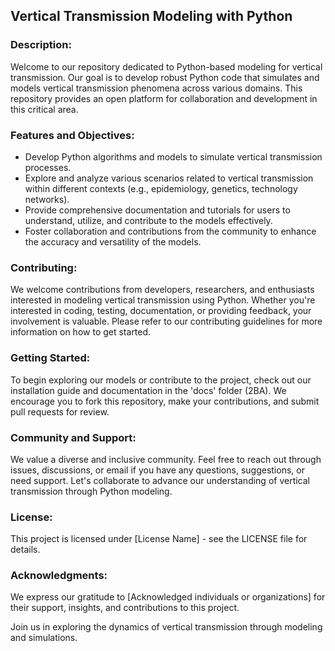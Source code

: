 ## Vertical Transmission Modeling with Python

### Description:
Welcome to our repository dedicated to Python-based modeling for vertical transmission. Our goal is to develop robust Python code that simulates and models vertical transmission phenomena across various domains. 
This repository provides an open platform for collaboration and development in this critical area.

### Features and Objectives:

- Develop Python algorithms and models to simulate vertical transmission processes.
- Explore and analyze various scenarios related to vertical transmission within different contexts (e.g., epidemiology, genetics, technology networks).
- Provide comprehensive documentation and tutorials for users to understand, utilize, and contribute to the models effectively.
- Foster collaboration and contributions from the community to enhance the accuracy and versatility of the models.

### Contributing:
We welcome contributions from developers, researchers, and enthusiasts interested in modeling vertical transmission using Python. Whether you're interested in coding, testing, documentation, or providing feedback, your involvement is valuable. 
Please refer to our contributing guidelines for more information on how to get started.

### Getting Started:
To begin exploring our models or contribute to the project, check out our installation guide and documentation in the 'docs' folder (2BA). 
We encourage you to fork this repository, make your contributions, and submit pull requests for review.

### Community and Support:
We value a diverse and inclusive community. Feel free to reach out through issues, discussions, or email if you have any questions, suggestions, or need support. 
Let's collaborate to advance our understanding of vertical transmission through Python modeling.

### License:
This project is licensed under [License Name] - see the LICENSE file for details.

### Acknowledgments:
We express our gratitude to [Acknowledged individuals or organizations] for their support, insights, and contributions to this project.

Join us in exploring the dynamics of vertical transmission through modeling and simulations.

